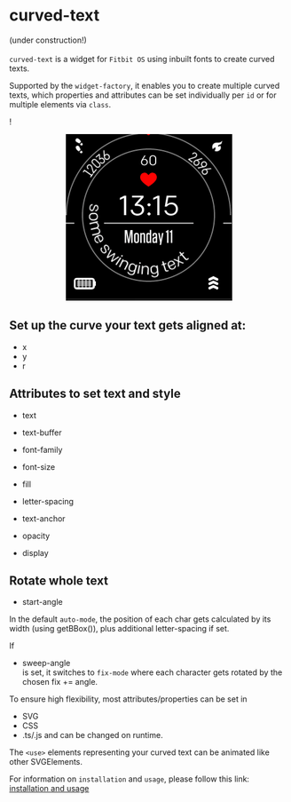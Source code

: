 curved-text
=
(under construction!)\
\
`curved-text` is a widget for `Fitbit OS` using inbuilt fonts to create curved texts.

Supported by the `widget-factory`, it enables you to create multiple curved texts, which properties and attributes can be set individually per `id` or for multiple elements via `class`.


!<div align="center">![demo](curved_text_demo2.gif#center)</div>


Set up the curve your text gets aligned at:
 -
 * x 
 * y
 * r

 Attributes to set text and style
 -
 * text
 * text-buffer
 * font-family
 * font-size
 * fill
 * letter-spacing
 * text-anchor

 * opacity
 * display

Rotate whole text
 -
 * start-angle

 In the default `auto-mode`, the position of each char gets calculated by its width (using getBBox()), plus additional letter-spacing if set.

If 
 * sweep-angle\
 is set, it switches to `fix-mode` where each character gets rotated by the chosen fix += angle.

 To ensure high flexibility, most attributes/properties can be set in
 * SVG
 * CSS
 * .ts/.js
 and can be changed on runtime.

 The `<use>` elements representing your curved text can be animated like other SVGElements.

For information on `installation` and `usage`, please follow this link:
[installation and usage](usage.md)





 